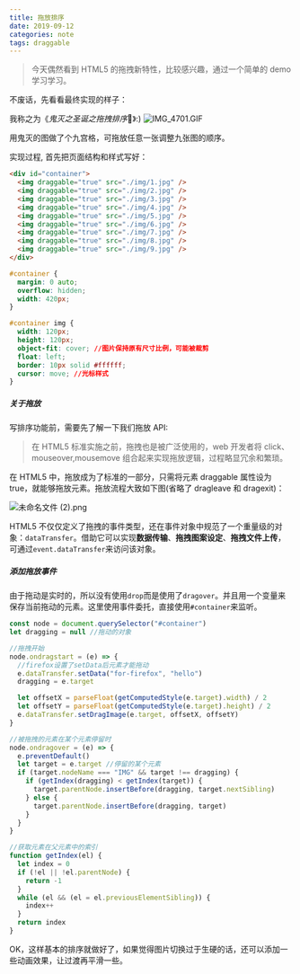 ```yaml
---
title: 拖放排序
date: 2019-09-12
categories: note
tags: draggable
---
```


> 今天偶然看到 HTML5 的拖拽新特性，比较感兴趣，通过一个简单的 demo 学习学习。

不废话，先看看最终实现的样子：

我称之为《*鬼灭之圣诞之拖拽排序*🎄》:)
![IMG_4701.GIF](https://segmentfault.com/img/bVcMdQI)

用鬼灭的图做了个九宫格，可拖放任意一张调整九张图的顺序。

实现过程, 首先把页面结构和样式写好：

```html
<div id="container">
  <img draggable="true" src="./img/1.jpg" />
  <img draggable="true" src="./img/2.jpg" />
  <img draggable="true" src="./img/3.jpg" />
  <img draggable="true" src="./img/4.jpg" />
  <img draggable="true" src="./img/5.jpg" />
  <img draggable="true" src="./img/6.jpg" />
  <img draggable="true" src="./img/7.jpg" />
  <img draggable="true" src="./img/8.jpg" />
  <img draggable="true" src="./img/9.jpg" />
</div>
```

```css
#container {
  margin: 0 auto;
  overflow: hidden;
  width: 420px;
}

#container img {
  width: 120px;
  height: 120px;
  object-fit: cover; //图片保持原有尺寸比例，可能被裁剪
  float: left;
  border: 10px solid #ffffff;
  cursor: move; //光标样式
}
```

##### 关于拖放

写排序功能前，需要先了解一下我们拖放 API:

> 在 HTML5 标准实施之前，拖拽也是被广泛使用的，web 开发者将 click、mouseover,mousemove 组合起来实现拖放逻辑，过程略显冗余和繁琐。

在 HTML5 中，拖放成为了标准的一部分，只需将元素 draggable 属性设为 true，就能够拖放元素。拖放流程大致如下图(省略了 dragleave 和 dragexit)：

![未命名文件 (2).png](https://segmentfault.com/img/bVcMfiN)

HTML5 不仅仅定义了拖拽的事件类型，还在事件对象中规范了一个重量级的对象：`dataTransfer`。借助它可以实现**数据传输**、**拖拽图案设定**、**拖拽文件上传**，可通过`event.dataTransfer`来访问该对象。

##### 添加拖放事件

由于拖动是实时的，所以没有使用`drop`而是使用了`dragover`。并且用一个变量来保存当前拖动的元素。这里使用事件委托，直接使用`#container`来监听。

```js
const node = document.querySelector("#container")
let dragging = null //拖动的对象

//拖拽开始
node.ondragstart = (e) => {
  //firefox设置了setData后元素才能拖动
  e.dataTransfer.setData("for-firefox", "hello")
  dragging = e.target

  let offsetX = parseFloat(getComputedStyle(e.target).width) / 2
  let offsetY = parseFloat(getComputedStyle(e.target).height) / 2
  e.dataTransfer.setDragImage(e.target, offsetX, offsetY)
}

//被拖拽的元素在某个元素停留时
node.ondragover = (e) => {
  e.preventDefault()
  let target = e.target //停留的某个元素
  if (target.nodeName === "IMG" && target !== dragging) {
    if (getIndex(dragging) < getIndex(target)) {
      target.parentNode.insertBefore(dragging, target.nextSibling)
    } else {
      target.parentNode.insertBefore(dragging, target)
    }
  }
}

//获取元素在父元素中的索引
function getIndex(el) {
  let index = 0
  if (!el || !el.parentNode) {
    return -1
  }
  while (el && (el = el.previousElementSibling)) {
    index++
  }
  return index
}
```

OK，这样基本的排序就做好了，如果觉得图片切换过于生硬的话，还可以添加一些动画效果，让过渡再平滑一些。
